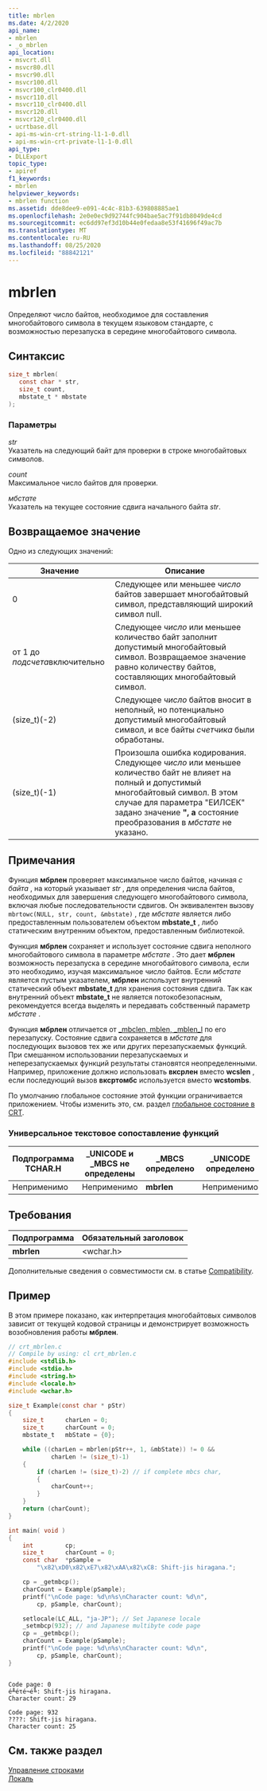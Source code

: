 ```yaml
---
title: mbrlen
ms.date: 4/2/2020
api_name:
- mbrlen
- _o_mbrlen
api_location:
- msvcrt.dll
- msvcr80.dll
- msvcr90.dll
- msvcr100.dll
- msvcr100_clr0400.dll
- msvcr110.dll
- msvcr110_clr0400.dll
- msvcr120.dll
- msvcr120_clr0400.dll
- ucrtbase.dll
- api-ms-win-crt-string-l1-1-0.dll
- api-ms-win-crt-private-l1-1-0.dll
api_type:
- DLLExport
topic_type:
- apiref
f1_keywords:
- mbrlen
helpviewer_keywords:
- mbrlen function
ms.assetid: dde8dee9-e091-4c4c-81b3-639808885ae1
ms.openlocfilehash: 2e0e0ec9d92744fc904bae5ac7f91db8049de4cd
ms.sourcegitcommit: ec6dd97ef3d10b44e0fedaa8e53f41696f49ac7b
ms.translationtype: MT
ms.contentlocale: ru-RU
ms.lasthandoff: 08/25/2020
ms.locfileid: "88842121"
---
```

# <a name="mbrlen"></a>mbrlen

Определяют число байтов, необходимое для составления многобайтового символа в текущем языковом стандарте, с возможностью перезапуска в середине многобайтового символа.

## <a name="syntax"></a>Синтаксис

```C
size_t mbrlen(
   const char * str,
   size_t count,
   mbstate_t * mbstate
);
```

### <a name="parameters"></a>Параметры

*str*<br/>
Указатель на следующий байт для проверки в строке многобайтовых символов.

*count*<br/>
Максимальное число байтов для проверки.

*мбстате*<br/>
Указатель на текущее состояние сдвига начального байта *str*.

## <a name="return-value"></a>Возвращаемое значение

Одно из следующих значений:

| Значение | Описание |
|--|--|
| 0 | Следующее или меньшее *число* байтов завершает многобайтовый символ, представляющий широкий символ null. |
| от 1 до *подсчета*включительно | Следующее *число* или меньшее количество байт заполнит допустимый многобайтовый символ. Возвращаемое значение равно количеству байтов, составляющих многобайтовый символ. |
| (size_t)(-2) | Следующее *число* байтов вносит в неполный, но потенциально допустимый многобайтовый символ, и все байты *счетчика* были обработаны. |
| (size_t)(-1) | Произошла ошибка кодирования. Следующее *число* или меньшее количество байт не влияет на полный и допустимый многобайтовый символ. В этом случае для параметра "ЕИЛСЕК" задано значение **", а** состояние преобразования в *мбстате* не указано. |

## <a name="remarks"></a>Примечания

Функция **мбрлен** проверяет максимальное число байтов, начиная *с байта* , на который указывает *str* , для определения числа байтов, необходимых для завершения следующего многобайтового символа, включая любые последовательности сдвигов. Он эквивалентен вызову `mbrtowc(NULL, str, count, &mbstate)` , где *мбстате* является либо предоставленным пользователем объектом **mbstate_t** , либо статическим внутренним объектом, предоставленным библиотекой.

Функция **мбрлен** сохраняет и использует состояние сдвига неполного многобайтового символа в параметре *мбстате* . Это дает **мбрлен** возможность перезапуска в середине многобайтового символа, если это необходимо, изучая максимальное *число* байтов. Если *мбстате* является пустым указателем, **мбрлен** использует внутренний статический объект **mbstate_t** для хранения состояния сдвига. Так как внутренний объект **mbstate_t** не является потокобезопасным, рекомендуется всегда выделять и передавать собственный параметр *мбстате* .

Функция **мбрлен** отличается от [_mbclen, mblen, _mblen_l](mbclen-mblen-mblen-l.md) по его перезапуску. Состояние сдвига сохраняется в *мбстате* для последующих вызовов тех же или других перезапускаемых функций. При смешанном использовании перезапускаемых и неперезапускаемых функций результаты становятся неопределенными.  Например, приложение должно использовать **вксрлен** вместо **wcslen** , если последующий вызов **вксртомбс** используется вместо **wcstombs**.

По умолчанию глобальное состояние этой функции ограничивается приложением. Чтобы изменить это, см. раздел [глобальное состояние в CRT](../global-state.md).

### <a name="generic-text-routine-mappings"></a>Универсальное текстовое сопоставление функций

|Подпрограмма TCHAR.H|_UNICODE и _MBCS не определены|_MBCS определено|_UNICODE определено|
|---------------------|------------------------------------|--------------------|-----------------------|
|Неприменимо|Неприменимо|**mbrlen**|Неприменимо|

## <a name="requirements"></a>Требования

|Подпрограмма|Обязательный заголовок|
|-------------|---------------------|
|**mbrlen**|\<wchar.h>|

Дополнительные сведения о совместимости см. в статье [Compatibility](../../c-runtime-library/compatibility.md).

## <a name="example"></a>Пример

В этом примере показано, как интерпретация многобайтовых символов зависит от текущей кодовой страницы и демонстрирует возможность возобновления работы **мбрлен**.

```C
// crt_mbrlen.c
// Compile by using: cl crt_mbrlen.c
#include <stdlib.h>
#include <stdio.h>
#include <string.h>
#include <locale.h>
#include <wchar.h>

size_t Example(const char * pStr)
{
    size_t      charLen = 0;
    size_t      charCount = 0;
    mbstate_t   mbState = {0};

    while ((charLen = mbrlen(pStr++, 1, &mbState)) != 0 &&
            charLen != (size_t)-1)
    {
        if (charLen != (size_t)-2) // if complete mbcs char,
        {
            charCount++;
        }
    }
    return (charCount);
}

int main( void )
{
    int         cp;
    size_t      charCount = 0;
    const char  *pSample =
        "\x82\xD0\x82\xE7\x82\xAA\x82\xC8: Shift-jis hiragana.";

    cp = _getmbcp();
    charCount = Example(pSample);
    printf("\nCode page: %d\n%s\nCharacter count: %d\n",
        cp, pSample, charCount);

    setlocale(LC_ALL, "ja-JP"); // Set Japanese locale
    _setmbcp(932); // and Japanese multibyte code page
    cp = _getmbcp();
    charCount = Example(pSample);
    printf("\nCode page: %d\n%s\nCharacter count: %d\n",
        cp, pSample, charCount);
}
```

```Output

Code page: 0
é╨éτé¬é╚: Shift-jis hiragana.
Character count: 29

Code page: 932
????: Shift-jis hiragana.
Character count: 25
```

## <a name="see-also"></a>См. также раздел

[Управление строками](../../c-runtime-library/string-manipulation-crt.md)<br/>
[Локаль](../../c-runtime-library/locale.md)<br/>

